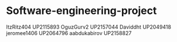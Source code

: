 # Software-engineering-project
ItzRitz404 UP2115893
OguzGurv2 UP2157044
Daviddht UP2049418
jeromee1406 UP2064796
aabdukabirov UP2158827